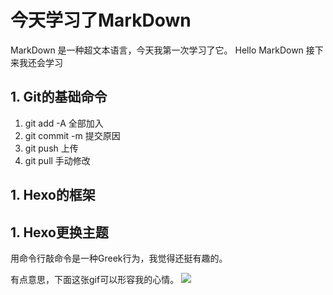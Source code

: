 # 今天学习了MarkDown
MarkDown 是一种超文本语言，今天我第一次学习了它。
Hello MarkDown
接下来我还会学习

## 1. Git的基础命令
1. git add -A 全部加入
1. git commit -m 提交原因
1. git push 上传
1. git pull 手动修改
## 1. Hexo的框架
## 1. Hexo更换主题

用命令行敲命令是一种Greek行为，我觉得还挺有趣的。

有点意思，下面这张gif可以形容我的心情。
![](https://qgt-style.oss-cn-hangzhou.aliyuncs.com/newcoursep4/g1/g1-2-2/tenor.gif)
